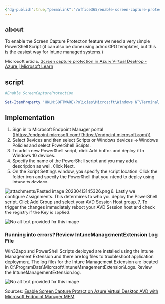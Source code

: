 ```yaml
---
{"dg-publish":true,"permalink":"/office365/enable-screen-capture-protect-on-azure-virtual-desktop-windows365/","tags":["public","office365","windows365"],"noteIcon":"1"}
---
```



## about
To enable the Screen Capture Protection feature we need a very simple PowerShell Script (it can also be done using admx GPO templates, but this is the easiest way for Intune managed systems.)

Microsoft article: [Screen capture protection in Azure Virtual Desktop - Azure | Microsoft Learn](https://learn.microsoft.com/en-us/azure/virtual-desktop/screen-capture-protection)

## script 
```powershell
#Enable ScreenCaptureProtection

Set-ItemProperty "HKLM:SOFTWARE\Policies\Microsoft\Windows NT\Terminal Services" -Name fEnableScreenCaptureProtection -Value 1 -Type DWORD
```

## Implementation
1.  Sign in to Microsoft Endpoint Manager portal ([https://endpoint.microsoft.com/](https://endpoint.microsoft.com/))
2.  Select Devices and then select Scripts or Windows devices -> Windows Policies and select PowerShell Scripts.
3.  To add a new PowerShell script, click Add button and deploy it to Windows 10 devices.
4. Specify the name of the PowerShell script and you may add a description as well. Click Next.
5. On the Script Settings window, you specify the script location. Click the folder icon and specify the PowerShell that you intend to deploy using Intune to devices.

![attachments/Pasted image 20230413145326.png](/img/user/Office365/attachments/Pasted%20image%2020230413145326.png)
6. Lastly we configure Assignments. This determines to who you deploy the PowerShell script. Click Add Group and select your AVD Session Host group.
7. To trigger the changes immediately reboot your AVD Session host and check the registry if the Key is applied.

![No alt text provided for this image](https://media.licdn.com/dms/image/C4E12AQH-M7UU14wyEw/article-inline_image-shrink_1500_2232/0/1624545418284?e=1686787200&v=beta&t=AYzMM9QQy3pFz2-v_pwNVj1845JHiC13-RAMbtDGaqo)
### Running into errors? Review IntuneManagementExtension Log File

Win32app and PowerShell Scripts deployed are installed using the Intune Management Extension and there are log files to troubleshoot application deployment. The log files for the Intune Management Extension are located in C:\ProgramData\Microsoft\IntuneManagementExtension\Logs. Review the IntuneManagementExtension.log.

![No alt text provided for this image](https://media.licdn.com/dms/image/C4E12AQHzPZgZArJ5Ew/article-inline_image-shrink_1500_2232/0/1624545354713?e=1686787200&v=beta&t=AoIQKdu80UG60mXo4BRFhMTe6S3sbRXUnjs6MtaejQ4)

Sources: [Enable Screen Capture Protect on Azure Virtual Desktop AVD with Microsoft Endpoint Manager MEM](https://www.linkedin.com/pulse/enable-screen-capture-protect-azure-virtual-desktop-avd-baur/)